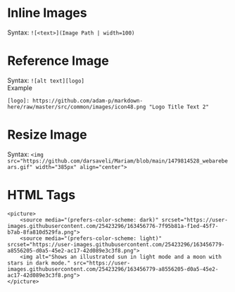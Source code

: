 # Inline Images

Syntax: `![<text>](Image Path | width=100)`

# Reference Image

Syntax: `![alt text][logo]`
<br>
Example

    [logo]: https://github.com/adam-p/markdown-here/raw/master/src/common/images/icon48.png "Logo Title Text 2"

# Resize Image

Syntax: `<img src="https://github.com/darsaveli/Mariam/blob/main/1479814528_webarebears.gif" width="385px" align="center">`


# HTML Tags

    <picture>
        <source media="(prefers-color-scheme: dark)" srcset="https://user-images.githubusercontent.com/25423296/163456776-7f95b81a-f1ed-45f7-b7ab-8fa810d529fa.png">
        <source media="(prefers-color-scheme: light)" srcset="https://user-images.githubusercontent.com/25423296/163456779-a8556205-d0a5-45e2-ac17-42d089e3c3f8.png">
        <img alt="Shows an illustrated sun in light mode and a moon with stars in dark mode." src="https://user-images.githubusercontent.com/25423296/163456779-a8556205-d0a5-45e2-ac17-42d089e3c3f8.png">
    </picture>

